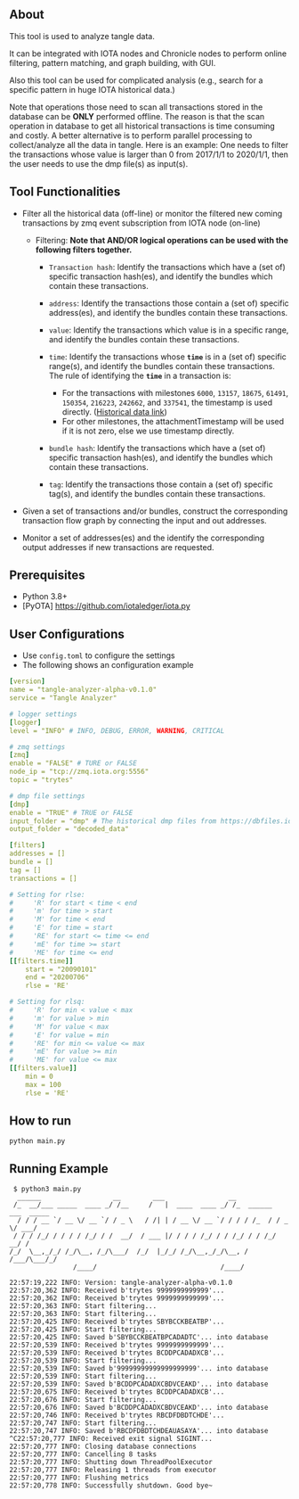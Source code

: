 ## About

This tool is used to analyze tangle data.

It can be integrated with IOTA nodes and Chronicle nodes to perform online filtering, pattern matching, and graph building, with GUI.

Also this tool can be used for complicated analysis (e.g., search for a specific pattern in huge IOTA historical data.)

Note that operations those need to scan all transactions stored in the database can be **ONLY** performed offline. The reason is that the scan operation in database to get all historical transactions is time consuming and costly. A better alternative is to perform parallel processing to collect/analyze all the data in tangle. Here is an example: One needs to filter the transactions whose value is larger than 0 from 2017/1/1 to 2020/1/1, then the user needs to use the dmp file(s) as input(s).

## Tool Functionalities
- Filter all the historical data (off-line) or monitor the filtered new coming transactions by zmq event subscription from IOTA node (on-line)
  - Filtering: **Note that AND/OR logical operations can be used with the following filters together.**

    - `Transaction hash`: Identify the transactions which have a (set of) specific transaction hash(es), and identify the bundles which contain these transactions.

    - `address`: Identify the transactions those contain a (set of) specific address(es), and identify the bundles contain these transactions.

    - `value`: Identify the transactions which value is in a specific range, and identify the bundles contain these transactions.

    - `time`: Identify the transactions whose **`time`** is in a (set of) specific range(s), and identify the bundles contain these transactions. The rule of identifying the **`time`** in a transaction is: 
      - For the transactions with milestones `6000`, `13157`, `18675`, `61491`, `150354`, `216223`, `242662`, and `337541`, the timestamp is used directly. ([Historical data link](https://dbfiles.iota.org/?prefix=mainnet/history/))
      - For other milestones, the attachmentTimestamp will be used if it is not zero, else we use timestamp directly.

    - `bundle hash`: Identify the transactions which have a (set of) specific transaction hash(es), and identify the bundles which contain these transactions.

    - `tag`: Identify the transactions those contain a (set of) specific tag(s), and identify the bundles contain these transactions.

- Given a set of transactions and/or bundles, construct the corresponding transaction flow graph by connecting the input and out addresses.

- Monitor a set of addresses(es) and the identify the corresponding output addresses if new transactions are requested.

## Prerequisites

- Python 3.8+
- [PyOTA] https://github.com/iotaledger/iota.py

## User Configurations

- Use `config.toml` to configure the settings
- The following shows an configuration example
```yaml
[version]
name = "tangle-analyzer-alpha-v0.1.0"
service = "Tangle Analyzer"

# logger settings
[logger]
level = "INFO" # INFO, DEBUG, ERROR, WARNING, CRITICAL

# zmq settings
[zmq]
enable = "FALSE" # TURE or FALSE
node_ip = "tcp://zmq.iota.org:5556"
topic = "trytes"

# dmp file settings
[dmp]
enable = "TRUE" # TRUE or FALSE
input_folder = "dmp" # The historical dmp files from https://dbfiles.iota.org/?prefix=mainnet/history/
output_folder = "decoded_data"

[filters]
addresses = []
bundle = []
tag = []
transactions = []

# Setting for rlse:
#     'R' for start < time < end
#     'm' for time > start
#     'M' for time < end
#     'E' for time = start
#     'RE' for start <= time <= end
#     'mE' for time >= start
#     'ME' for time <= end
[[filters.time]]
    start = "20090101"
    end = "20200706"
    rlse = 'RE'

# Setting for rlsq:
#     'R' for min < value < max
#     'm' for value > min
#     'M' for value < max
#     'E' for value = min
#     'RE' for min <= value <= max
#     'mE' for value >= min
#     'ME' for value <= max
[[filters.value]]
    min = 0
    max = 100
    rlse = 'RE'
```

## How to run

`python main.py`


## Running Example

```
 $ python3 main.py 
  ______                  __        ___                __                     
 /_  __/___ _____  ____ _/ /__     /   |  ____  ____ _/ /_  ______  ___  _____
  / / / __ `/ __ \/ __ `/ / _ \   / /| | / __ \/ __ `/ / / / /_  / / _ \/ ___/
 / / / /_/ / / / / /_/ / /  __/  / ___ |/ / / / /_/ / / /_/ / / /_/  __/ /    
/_/  \__,_/_/ /_/\__, /_/\___/  /_/  |_/_/ /_/\__,_/_/\__, / /___/\___/_/     
                /____/                               /____/                   

22:57:19,222 INFO: Version: tangle-analyzer-alpha-v0.1.0
22:57:20,362 INFO: Received b'trytes 9999999999999'...
22:57:20,362 INFO: Received b'trytes 9999999999999'...
22:57:20,363 INFO: Start filtering...
22:57:20,363 INFO: Start filtering...
22:57:20,425 INFO: Received b'trytes SBYBCCKBEATBP'...
22:57:20,425 INFO: Start filtering...
22:57:20,425 INFO: Saved b'SBYBCCKBEATBPCADADTC'... into database
22:57:20,539 INFO: Received b'trytes 9999999999999'...
22:57:20,539 INFO: Received b'trytes BCDDPCADADXCB'...
22:57:20,539 INFO: Start filtering...
22:57:20,539 INFO: Saved b'99999999999999999999'... into database
22:57:20,539 INFO: Start filtering...
22:57:20,539 INFO: Saved b'BCDDPCADADXCBDVCEAKD'... into database
22:57:20,675 INFO: Received b'trytes BCDDPCADADXCB'...
22:57:20,676 INFO: Start filtering...
22:57:20,676 INFO: Saved b'BCDDPCADADXCBDVCEAKD'... into database
22:57:20,746 INFO: Received b'trytes RBCDFDBDTCHDE'...
22:57:20,747 INFO: Start filtering...
22:57:20,747 INFO: Saved b'RBCDFDBDTCHDEAUASAYA'... into database
^C22:57:20,777 INFO: Received exit signal SIGINT...
22:57:20,777 INFO: Closing database connections
22:57:20,777 INFO: Cancelling 8 tasks
22:57:20,777 INFO: Shutting down ThreadPoolExecutor
22:57:20,777 INFO: Releasing 1 threads from executor
22:57:20,777 INFO: Flushing metrics
22:57:20,778 INFO: Successfully shutdown. Good bye~
```